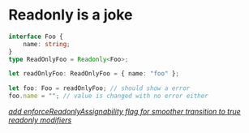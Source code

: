 # Readonly is a joke

```ts
interface Foo {
    name: string;
}
type ReadOnlyFoo = Readonly<Foo>;

let readOnlyFoo: ReadOnlyFoo = { name: "foo" };

let foo: Foo = readOnlyFoo; // should show a error
foo.name = ""; // value is changed with no error either
```

*[add enforceReadonlyAssignability flag for smoother transition to true readonly modifiers](https://github.com/Microsoft/TypeScript/issues/13002)*